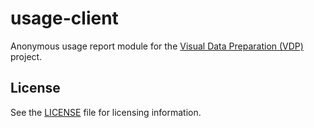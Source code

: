 # usage-client
Anonymous usage report module for the [Visual Data Preparation (VDP)](https://github.com/instill-ai/vdp) project.

## License

See the [LICENSE](./LICENSE) file for licensing information.